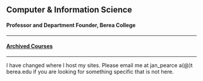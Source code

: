 ## Computer & Information Science
#### Professor and Department Founder, Berea College

---


#### [Archived Courses](./archived.md)

---

I have changed where I host my sites. Please email me at jan_pearce a(@)t berea.edu if you are looking for something specific that is not here.
